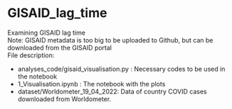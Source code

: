 # GISAID_lag_time
Examining GISAID lag time\
Note: GISAID metadata is too big to be uploaded to Github, but can be downloaded from the GISAID portal\
File description:
* analyses_code/gisaid_visualisation.py : Necessary codes to be used in the notebook
* 1_Visualisation.ipynb : The notebook with the plots
* dataset/Worldometer_19_04_2022: Data of country COVID cases downloaded from Worldometer.

